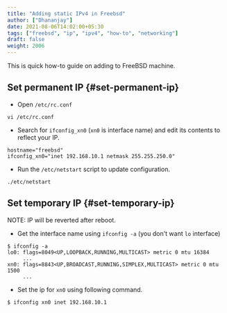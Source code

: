 ```yaml
---
title: "Adding static IPv4 in Freebsd"
author: ["Dhananjay"]
date: 2021-08-06T14:02:00+05:30
tags: ["freebsd", "ip", "ipv4", "how-to", "networking"]
draft: false
weight: 2006
---
```


This is quick how-to guide on adding to FreeBSD machine.


## Set permanent IP {#set-permanent-ip}

-   Open `/etc/rc.conf`

<!--listend-->

```shell
vi /etc/rc.conf
```

-   Search for `ifconfig_xn0` (`xn0` is interface name) and edit its contents to reflect your IP.

<!--listend-->

```shell
hostname="freebsd"
ifconfig_xn0="inet 192.168.10.1 netmask 255.255.250.0"
```

-   Run the `/etc/netstart` script to update configuration.

<!--listend-->

```shell
./etc/netstart
```


## Set temporary IP {#set-temporary-ip}

NOTE: IP will be reverted after reboot.

-   Get the interface name using `ifconfig -a` (you don't want `lo` interface)

<!--listend-->

```shell
$ ifconfig -a
lo0: flags=8049<UP,LOOPBACK,RUNNING,MULTICAST> metric 0 mtu 16384
     ...
xn0: flags=8843<UP,BROADCAST,RUNNING,SIMPLEX,MULTICAST> metric 0 mtu 1500
     ...
```

-   Set the ip for `xn0` using following command.

<!--listend-->

```shell
$ ifconfig xn0 inet 192.168.10.1
```

